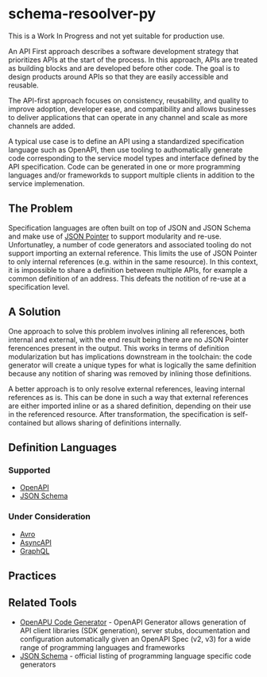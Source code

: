 # schema-resoolver-py
This is a Work In Progress and not yet suitable for production use.

An API First approach describes a software development strategy that prioritizes APIs at the start of the process. In this approach, APIs are treated as building blocks and are developed before other code. The goal is to design products around APIs so that they are easily accessible and reusable.

The API-first approach focuses on consistency, reusability, and quality to improve adoption, developer ease, and compatibility and allows businesses to deliver applications that can operate in any channel and scale as more channels are added.

A typical use case is to define an API using a standardized specification language such as OpenAPI, then use tooling to authomatically generate code corresponding to the service model types and interface defined by the API specification. Code can be generated in one or more programming languages and/or frameworkds to support multiple clients in addition to the service implemenation. 

## The Problem
Specification languages are often built on top of JSON and JSON Schema and make use of [JSON Pointer](https://datatracker.ietf.org/doc/html/rfc6901) to support modularity and re-use. Unfortunatley, a number of code generators and associated tooling do not support importing an external reference. This limits the use of JSON Pointer to only internal references (e.g. within in the same resource). In this context, it is impossible to share a definition between multiple APIs, for example a common definition of an address. This defeats the notition of re-use at a specification level.


## A Solution
One approach to solve this problem involves inlining all references, both internal and external, with the end result being there are no JSON Pointer ferencences present in the output. This works in terms of definition modularization but has implications downstream in the toolchain: the code generator will create a unique types for what is logically the same definition because any notition of sharing was removed by inlining those definitions.

A better approach is to only resolve external references, leaving internal references as is. This can be done in such a way that external references are either imported inline or as a shared definition, depending on their use in the referenced resource. After transformation, the specification is self-contained but allows sharing of definitions internally.

## Definition Languages

### Supported
* [OpenAPI](https://www.openapis.org/)
* [JSON Schema](https://json-schema.org/)

### Under Consideration
* [Avro](https://avro.apache.org/)
* [AsyncAPI](https://www.asyncapi.com/)
* [GraphQL](https://graphql.org/)

## Practices

## Related Tools
* [OpenAPU Code Generator](https://github.com/OpenAPITools/openapi-generator) - OpenAPI Generator allows generation of API client libraries (SDK generation), server stubs, documentation and configuration automatically given an OpenAPI Spec (v2, v3) for a wide range of programming languages and frameworks
* [JSON Schema](https://json-schema.org/implementations.html#code-generation) - official listing of programming language specific code generators


